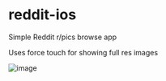 # reddit-ios
Simple Reddit r/pics browse app

Uses force touch for showing full res images

![image](https://i.imgur.com/XOzWRDX.gifv)
